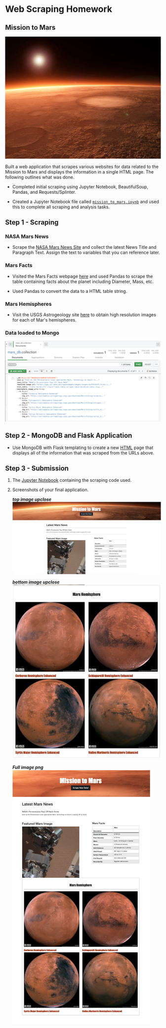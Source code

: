 # **Web Scraping Homework**
## Mission to Mars

![mission_to_mars](Mission_to_Mars/assests/mars-short-read-overlay1.jpg)

Built a web application that scrapes various websites for data related to the Mission to Mars and displays the information in a single HTML page. The following outlines what was done.

* Completed initial scraping using Jupyter Notebook, BeautifulSoup, Pandas, and Requests/Splinter.

* Created a Jupyter Notebook file called [`mission_to_mars.ipynb`](https://github.com/Kpearson72/web-scraping-challenge/blob/main/mission_to_mars.ipynb) and used this to complete all scraping and analysis tasks. 

## Step 1 - Scraping
### NASA Mars News

* Scrape the [NASA Mars News Site](https://mars.nasa.gov/news/) and collect the latest News Title and Paragraph Text. Assign the text to variables that you can reference later.

### Mars Facts

* Visited the Mars Facts webpage [here](https://space-facts.com/mars/) and used Pandas to scrape the table containing facts about the planet including Diameter, Mass, etc.

* Used Pandas to convert the data to a HTML table string.

### Mars Hemispheres

* Visit the USGS Astrogeology site [here](https://astrogeology.usgs.gov/search/results?q=hemisphere+enhanced&k1=target&v1=Mars) to obtain high resolution images for each of Mar's hemispheres.

### Data loaded to Mongo
![Mongo Image](Mission_to_Mars/assests/scraped%20data%20in%20mongo.png)

## Step 2 - MongoDB and Flask Application

* Use MongoDB with Flask templating to create a new [HTML](https://github.com/Kpearson72/web-scraping-challenge/blob/main/templates/index.html) page that displays all of the information that was scraped from the URLs above.

## Step 3 - Submission

1. The [Jupyter Notebook](https://github.com/Kpearson72/web-scraping-challenge/blob/main/mission_to_mars.ipynb) containing the scraping code used.

2. Screenshots of your final application.
   
   ***top image upclose***
   ![image header](Mission_to_Mars/assests/top_image.png)
   
   ***bottom image upclose***
   ![mars mission](Mission_to_Mars/assests/bottom_image.png)

   ***Full image png***
   ![full image](Mission_to_Mars/assests/full_image.png)